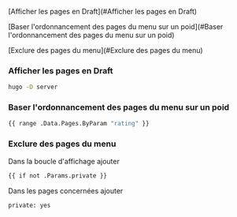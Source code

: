 [Afficher les pages en Draft](#Afficher les pages en Draft)

[Baser l'ordonnancement des pages du menu sur un poid](#Baser l'ordonnancement des pages du menu sur un poid)

[Exclure des pages du menu](#Exclure des pages du menu)

### Afficher les pages en Draft
```bash
hugo -D server
```

### Baser l'ordonnancement des pages du menu sur un poid 

```bash
{{ range .Data.Pages.ByParam "rating" }}
```

### Exclure des pages du menu 

Dans la boucle d'affichage ajouter

```bash
{{ if not .Params.private }} 
```

Dans les pages concernées ajouter

```bash
private: yes
```
 
